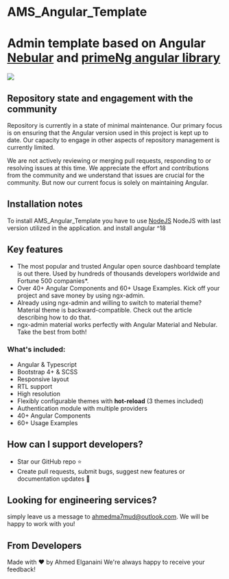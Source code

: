 # AMS_Angular_Template 



# Admin template based on Angular <a href="https://github.com/akveo/nebular">Nebular</a> and <a href="https://primeng.org/">primeNg angular library</a>

<a target="_blank" href="https://akveo.com/ngx-admin/pages/dashboard?theme=corporate&utm_campaign=ngx_admin%20-%20demo%20-%20ngx_admin%20github%20readme&utm_source=ngx_admin&utm_medium=referral&utm_content=hero_banner_corporate"><img src="https://i.imgur.com/mFdqvgG.png"/></a>

## Repository state and engagement with the community

Repository is currently in a state of minimal maintenance. Our primary focus is on ensuring that the Angular version used in this project is kept up to date. Our capacity to engage in other aspects of repository management is currently limited.

We are not actively reviewing or merging pull requests, responding to or resolving issues at this time. We appreciate the effort and contributions from the community and we understand that issues are crucial for the community. But now our current focus is solely on maintaining Angular.

## Installation notes

To install AMS_Angular_Template you have to use <a href="https://nodejs.org/en">NodeJS</a> NodeJS with last version utilized in the application.
and install angular ^18

## Key features

- The most popular and trusted Angular open source dashboard template is out there. Used by hundreds of thousands developers worldwide and Fortune 500 companies\*.
- Over 40+ Angular Components and 60+ Usage Examples. Kick off your project and save money by using ngx-admin.
- Already using ngx-admin and willing to switch to material theme? Material theme is backward-compatible. Check out the article describing how to do that.
- ngx-admin material works perfectly with Angular Material and Nebular. Take the best from both!

### What's included:

- Angular & Typescript
- Bootstrap 4+ & SCSS
- Responsive layout
- RTL support
- High resolution
- Flexibly configurable themes with **hot-reload** (3 themes included)
- Authentication module with multiple providers
- 40+ Angular Components
- 60+ Usage Examples 




## How can I support developers?

- Star our GitHub repo :star:
- Create pull requests, submit bugs, suggest new features or documentation updates :wrench:


## Looking for engineering services? 

 simply leave us a message to [ahmedma7mud@outlook.com](mailto:ahmedma7mud@outlook.com). We will be happy to work with you!

## From Developers

Made with :heart: by Ahmed Elganaini 
We're always happy to receive your feedback!
